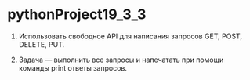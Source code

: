 # pythonProject19_3_3


1. Использовать свободное API для написания запросов GET, POST, DELETE, PUT.

2. Задача — выполнить все запросы и напечатать при помощи команды print ответы запросов.
